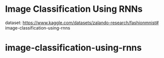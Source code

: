 # Image Classification Using RNNs

dataset: https://www.kaggle.com/datasets/zalando-research/fashionmnist# image-classification-using-rnns
# image-classification-using-rnns
